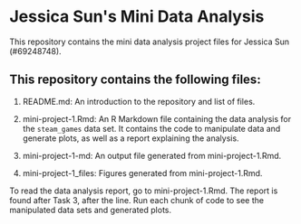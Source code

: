 # Jessica Sun's Mini Data Analysis

This repository contains the mini data analysis project files for Jessica Sun (#69248748).

## This repository contains the following files:

1.  README.md: An introduction to the repository and list of files.

2.  mini-project-1.Rmd: An R Markdown file containing the data analysis for the `steam_games` data set. It contains the code to manipulate data and generate plots, as well as a report explaining the analysis.

3.  mini-project-1-md: An output file generated from mini-project-1.Rmd.

4.  mini-project-1_files: Figures generated from mini-project-1.Rmd.

To read the data analysis report, go to mini-project-1.Rmd. The report is found after Task 3, after the <!--- *****START HERE***** ---> line. Run each chunk of code to see the manipulated data sets and generated plots.
